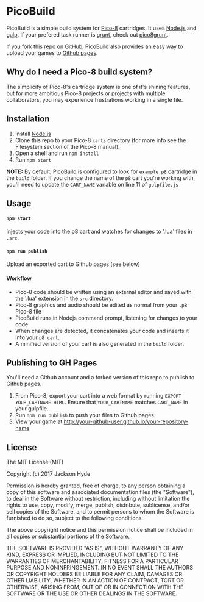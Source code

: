 # PicoBuild
PicoBuild is a simple build system for [Pico-8](https://www.lexaloffle.com/pico-8.php) cartridges. It uses [Node.js](https://nodejs.org/en/) and [gulp](https://gulpjs.com/). If your prefered task runner is [grunt](https://gruntjs.com/]), check out [pico8grunt](https://github.com/TeamNoComplyGames/pico8Grunt).

If you fork this repo on GitHub, PicoBuild also provides an easy way to upload your games to [Github pages](https://pages.github.com/). 

## Why do I need a Pico-8 build system?
The simplicity of Pico-8's cartridge system is one of it's shining features, but for more ambitious Pico-8 projects or projects with multiple collaborators, you may experience frustrations working in a single file. 

## Installation  

1. Install [Node.js](https://nodejs.org/en/)
2. Clone this repo to your Pico-8 `carts` directory (for more info see the Filesystem section of the Pico-8 manual).
3. Open a shell and run `npm install`
4. Run `npm start`

**NOTE:**
By default, PicoBuild is configured to look for `example.p8` cartridge in the `build` folder. If you change the name of the `p8` cart you're working with, you'll need to update the `CART_NAME` variable on line 11 of `gulpfile.js`

## Usage

#### `npm start` 
Injects your code into the p8 cart and watches for changes to '.lua' files in `.src`.

#### `npm run publish` 
Upload an exported cart to Github pages (see below)

#### Workflow

- Pico-8 code should be written using an external editor and saved with the '.lua' extension in the `src` directory.
- Pico-8 graphics and audio should be edited as normal from your `.p8` Pico-8 file
- PicoBuild runs in Nodejs command prompt, listening for changes to your code
- When changes are detected, it concatenates your code and inserts it into your `p8 cart`.
- A minified version of your cart is also generated in the `build` folder.

## Publishing to GH Pages

You'll need a Github account and a forked version of this repo to publish to Github pages.

1. From Pico-8, export your cart into a web format by running `EXPORT YOUR_CARTNAME.HTML`. Ensure that `YOUR_CARTNAME` matches `CART_NAME` in your gulpfile.
2. Run `npm run publish` to push your files to Github pages.
3. View your game at http://your-github-user.github.io/your-repository-name

## License

The MIT License (MIT)

Copyright (c) 2017 Jackson Hyde

Permission is hereby granted, free of charge, to any person obtaining a copy of this software and associated documentation files (the "Software"), to deal in the Software without restriction, including without limitation the rights to use, copy, modify, merge, publish, distribute, sublicense, and/or sell copies of the Software, and to permit persons to whom the Software is furnished to do so, subject to the following conditions:

The above copyright notice and this permission notice shall be included in all copies or substantial portions of the Software.

THE SOFTWARE IS PROVIDED "AS IS", WITHOUT WARRANTY OF ANY KIND, EXPRESS OR IMPLIED, INCLUDING BUT NOT LIMITED TO THE WARRANTIES OF MERCHANTABILITY, FITNESS FOR A PARTICULAR PURPOSE AND NONINFRINGEMENT. IN NO EVENT SHALL THE AUTHORS OR COPYRIGHT HOLDERS BE LIABLE FOR ANY CLAIM, DAMAGES OR OTHER LIABILITY, WHETHER IN AN ACTION OF CONTRACT, TORT OR OTHERWISE, ARISING FROM, OUT OF OR IN CONNECTION WITH THE SOFTWARE OR THE USE OR OTHER DEALINGS IN THE SOFTWARE.